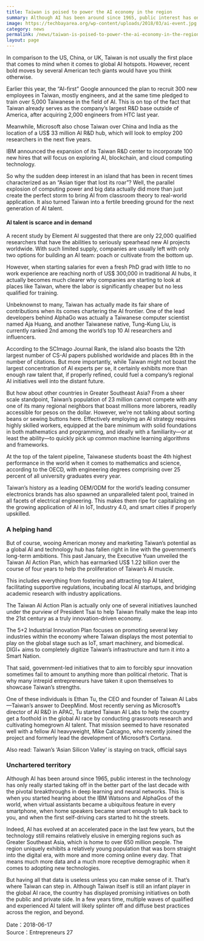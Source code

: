 ```yaml
---
title: Taiwan is poised to power the AI economy in the region
summary: Although AI has been around since 1965, public interest has only recently started taking off with pivotal breakthroughs in deep learning and neural networks
image: https://techbayarea.org/wp-content/uploads/2018/03/ai-event.jpg
category: news
permalink: /news/taiwan-is-poised-to-power-the-ai-economy-in-the-region/
layout: page
---
```

In comparison to the US, China, or UK, Taiwan is not usually the first place that comes to mind when it comes to global AI hotspots. However, recent bold moves by several American tech giants would have you think otherwise.

Earlier this year, the “AI-first” Google announced the plan to recruit 300 new employees in Taiwan, mostly engineers, and at the same time pledged to train over 5,000 Taiwanese in the field of AI. This is on top of the fact that Taiwan already serves as the company’s largest R&D base outside of America, after acquiring 2,000 engineers from HTC last year.

Meanwhile, Microsoft also chose Taiwan over China and India as the location of a US$ 33 million AI R&D hub, which will look to employ 200 researchers in the next five years.

IBM announced the expansion of its Taiwan R&D center to incorporate 100 new hires that will focus on exploring AI, blockchain, and cloud computing technology.

So why the sudden deep interest in an island that has been in recent times characterized as an “Asian tiger that lost its roar”? Well, the parallel explosion of computing power and big data actually did more than just create the perfect storm to bring AI from classroom theory to real-world application. It also turned Taiwan into a fertile breeding ground for the next generation of AI talent.

#### AI talent is scarce and in demand ####
A recent study by Element AI suggested that there are only 22,000 qualified researchers that have the abilities to seriously spearhead new AI projects worldwide. With such limited supply, companies are usually left with only two options for building an AI team: poach or cultivate from the bottom up.

However, when starting salaries for even a fresh PhD grad with little to no work experience are reaching north of US$ 300,000 in traditional AI hubs, it actually becomes much clearer why companies are starting to look at places like Taiwan, where the labor is significantly cheaper but no less qualified for training.

Unbeknownst to many, Taiwan has actually made its fair share of contributions when its comes chartering the AI frontier. One of the lead developers behind AlphaGo was actually a Taiwanese computer scientist named Aja Huang, and another Taiwanese native, Tung-Kung Liu, is currently ranked 2nd among the world’s top 10 AI researchers and influencers.

According to the SCImago Journal Rank, the island also boasts the 12th largest number of CS-AI papers published worldwide and places 8th in the number of citations. But more importantly, while Taiwan might not boast the largest concentration of AI experts per se, it certainly exhibits more than enough raw talent that, if properly refined, could fuel a company’s regional AI initiatives well into the distant future.

But how about other countries in Greater Southeast Asia? From a sheer scale standpoint, Taiwan’s population of 23 million cannot compete with any one of its many regional neighbors that boast millions more laborers, readily accessible for pesos on the dollar. However, we’re not talking about sorting beans or sewing buttons here. Effectively employing an AI strategy requires highly skilled workers, equipped at the bare minimum with solid foundations in both mathematics and programming, and ideally with a familiarity—or at least the ability—to quickly pick up common machine learning algorithms and frameworks.

At the top of the talent pipeline, Taiwanese students boast the 4th highest performance in the world when it comes to mathematics and science, according to the OECD, with engineering degrees comprising over 25 percent of all university graduates every year.

Taiwan’s history as a leading OEM/ODM for the world’s leading consumer electronics brands has also spawned an unparalleled talent pool, trained in all facets of electrical engineering. This makes them ripe for capitalizing on the growing application of AI in IoT, Industry 4.0, and smart cities if properly upskilled.


### A helping hand ###
But of course, wooing American money and marketing Taiwan’s potential as a global AI and technology hub has fallen right in line with the government’s long-term ambitions. This past January, the Executive Yuan unveiled the Taiwan AI Action Plan, which has earmarked US$ 1.22 billion over the course of four years to help the proliferation of Taiwan’s AI muscle.

This includes everything from fostering and attracting top AI talent, facilitating supportive regulations, incubating local AI startups, and bridging academic research with industry applications.

The Taiwan AI Action Plan is actually only one of several initiatives launched under the purview of President Tsai to help Taiwan finally make the leap into the 21st century as a truly innovation-driven economy.

The 5+2 Industrial Innovation Plan focuses on promoting several key industries within the economy where Taiwan displays the most potential to play on the global stage such as IoT, smart machinery, and biomedical. DIGI+ aims to completely digitize Taiwan’s infrastructure and turn it into a Smart Nation.

That said, government-led initiatives that to aim to forcibly spur innovation sometimes fail to amount to anything more than political rhetoric. That is why many intrepid entrepreneurs have taken it upon themselves to showcase Taiwan’s strengths.

One of these individuals is Ethan Tu, the CEO and founder of Taiwan AI Labs—Taiwan’s answer to DeepMind. Most recently serving as Microsoft’s director of AI R&D in APAC, Tu started Taiwan AI Labs to help the country get a foothold in the global AI race by conducting grassroots research and cultivating homegrown AI talent. That mission seemed to have resonated well with a fellow AI heavyweight, Mike Calcagno, who recently joined the project and formerly lead the development of Microsoft’s Cortana.

Also read: Taiwan’s ‘Asian Silicon Valley’ is staying on track, official says

### Unchartered territory ###
Although AI has been around since 1965, public interest in the technology has only really started taking off in the better part of the last decade with the pivotal breakthroughs in deep learning and neural networks. This is when you started hearing about the IBM Watsons and AlphaGos of the world, when virtual assistants became a ubiquitous feature in every smartphone, when home speakers became smart enough to talk back to you, and when the first self-driving cars started to hit the streets.

Indeed, AI has evolved at an accelerated pace in the last few years, but the technology still remains relatively elusive in emerging regions such as Greater Southeast Asia, which is home to over 650 million people. The region uniquely exhibits a relatively young population that was born straight into the digital era, with more and more coming online every day. That means much more data and a much more receptive demographic when it comes to adopting new technologies.

But having all that data is useless unless you can make sense of it. That’s where Taiwan can step in. Although Taiwan itself is still an infant player in the global AI race, the country has displayed promising initiatives on both the public and private side. In a few years time, multiple waves of qualified and experienced AI talent will likely splinter off and diffuse best practices across the region, and beyond.


Date：2018-06-17
<br/>
Source：Entrepreneurs 27
